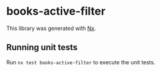 # books-active-filter

This library was generated with [Nx](https://nx.dev).

## Running unit tests

Run `nx test books-active-filter` to execute the unit tests.
